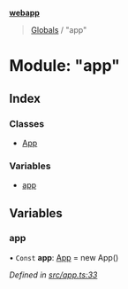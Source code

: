 **[webapp](../README.md)**

> [Globals](../globals.md) / "app"

# Module: "app"

## Index

### Classes

* [App](../classes/_app_.app.md)

### Variables

* [app](_app_.md#app)

## Variables

### app

• `Const` **app**: [App](../classes/_app_.app.md) = new App()

*Defined in [src/app.ts:33](https://github.com/BESTUPC/voting-web-app/blob/37e241c/src/app.ts#L33)*
